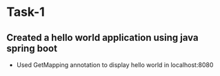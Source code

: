 # Task-1
## Created a hello world application using java spring boot

- Used GetMapping annotation to display hello world in localhost:8080
